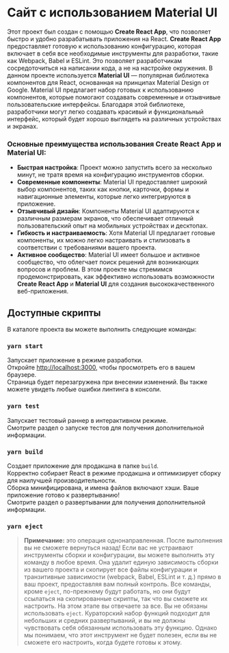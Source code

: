 # Сайт с использованием Material UI

Этот проект был создан с помощью **Create React App**, что позволяет быстро и удобно разрабатывать приложения на React. **Create React App** предоставляет готовую к использованию конфигурацию, которая включает в себя все необходимые инструменты для разработки, такие как Webpack, Babel и ESLint. Это позволяет разработчикам сосредоточиться на написании кода, а не на настройке окружения.
В данном проекте используется **Material UI** — популярная библиотека компонентов для React, основанная на принципах Material Design от Google. Material UI предлагает набор готовых к использованию компонентов, которые помогают создавать современные и отзывчивые пользовательские интерфейсы. Благодаря этой библиотеке, разработчики могут легко создавать красивый и функциональный интерфейс, который будет хорошо выглядеть на различных устройствах и экранах.

### Основные преимущества использования Create React App и Material UI:

- **Быстрая настройка**: Проект можно запустить всего за несколько минут, не тратя время на конфигурацию инструментов сборки.
- **Современные компоненты**: Material UI предоставляет широкий выбор компонентов, таких как кнопки, карточки, формы и навигационные элементы, которые легко интегрируются в приложение.
- **Отзывчивый дизайн**: Компоненты Material UI адаптируются к различным размерам экранов, что обеспечивает отличный пользовательский опыт на мобильных устройствах и десктопах.
- **Гибкость и настраиваемость**: Хотя Material UI предлагает готовые компоненты, их можно легко настраивать и стилизовать в соответствии с требованиями вашего проекта.
- **Активное сообщество**: Material UI имеет большое и активное сообщество, что облегчает поиск решений для возникающих вопросов и проблем.
  В этом проекте мы стремимся продемонстрировать, как эффективно использовать возможности **Create React App** и **Material UI** для создания высококачественного веб-приложения.

## Доступные скрипты

В каталоге проекта вы можете выполнить следующие команды:

### `yarn start`

Запускает приложение в режиме разработки.  
Откройте [http://localhost:3000](http://localhost:3000), чтобы просмотреть его в вашем браузере.  
Страница будет перезагружена при внесении изменений. Вы также можете увидеть любые ошибки линтинга в консоли.

### `yarn test`

Запускает тестовый раннер в интерактивном режиме.  
Смотрите раздел о запуске тестов для получения дополнительной информации.

### `yarn build`

Создает приложение для продакшна в папке `build`.  
Корректно собирает React в режиме продакшна и оптимизирует сборку для наилучшей производительности.  
Сборка минифицирована, и имена файлов включают хэши. Ваше приложение готово к развертыванию!  
Смотрите раздел о развертывании для получения дополнительной информации.

### `yarn eject`

> **Примечание:** это операция однонаправленная. После выполнения вы не сможете вернуться назад!
> Если вас не устраивают инструменты сборки и конфигурации, вы можете выполнить эту команду в любое время. Она удалит единую зависимость сборки из вашего проекта и скопирует все файлы конфигурации и транзитивные зависимости (webpack, Babel, ESLint и т. д.) прямо в ваш проект, предоставляя вам полный контроль. Все команды, кроме `eject`, по-прежнему будут работать, но они будут ссылаться на скопированные скрипты, так что вы сможете их настроить. На этом этапе вы отвечаете за все.
> Вы не обязаны использовать `eject`. Кураторский набор функций подходит для небольших и средних развертываний, и вы не должны чувствовать себя обязанным использовать эту функцию. Однако мы понимаем, что этот инструмент не будет полезен, если вы не сможете его настроить, когда будете готовы к этому.
